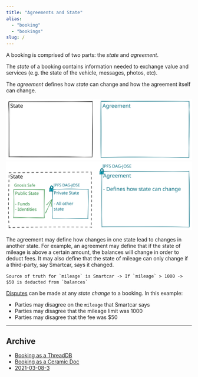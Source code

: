 ```yaml
---
title: "Agreements and State"
alias: 
  - "booking"
  - "bookings"
slug: /
---
```


A booking is comprised of two parts: the _state_ and _agreement_.

The _state_ of a booking contains information needed to exchange value and services (e.g. the state of the vehicle, messages, photos, etc).

The _agreement_ defines how _state_ can change and how the agreement itself can change.

![Booking Agreement and State 1.excalidraw](../drawings/Booking%20Agreement%20and%20State%201.excalidraw.svg)
![Booking and Agreement State IPFS.excalidraw](../drawings/Booking%20and%20Agreement%20State%20IPFS.excalidraw.svg)

The agreement may define how changes in one state lead to changes in another state. For example, an agreement may define that if the state of mileage is above a certain amount, the balances will change in order to deduct fees. It may also define that the state of mileage can only change if a third-party, say Smartcar, says it changed.

```
Source of truth for `mileage` is Smartcar -> If `mileage` > 1000 -> $50 is deducted from `balances`
```

[Disputes](../Disputes) can be made at any _state change_ to a booking. In this example:
- Parties may disagree on the `mileage` that Smartcar says
- Parties may disagree that the mileage limit was 1000
- Parties may disagree that the fee was $50

---

## Archive
- [Booking as a ThreadDB](../03-Archive/Booking%20as%20a%20ThreadDB.md)
- [Booking as a Ceramic Doc](../03-Archive/Booking%20as%20a%20Ceramic%20Doc.md)
- [2021-03-08-3](../../drawings/2021-03-08-3.jpeg)
